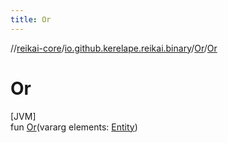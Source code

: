 ```yaml
---
title: Or
---
```

//[reikai-core](../../../index.html)/[io.github.kerelape.reikai.binary](../index.html)/[Or](index.html)/[Or](-or.html)



# Or



[JVM]\
fun [Or](-or.html)(vararg elements: [Entity](../../io.github.kerelape.reikai.core/-entity/index.html))




